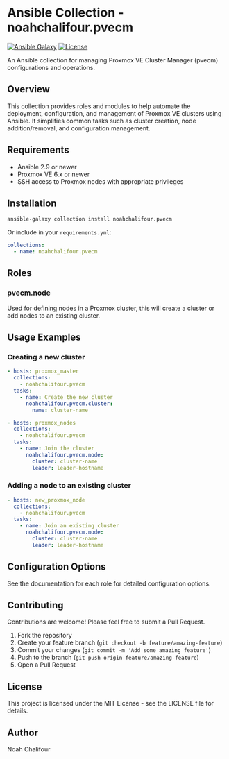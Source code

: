 # Ansible Collection - noahchalifour.pvecm

[![Ansible Galaxy](https://img.shields.io/badge/galaxy-noahchalifour.pvecm-blue.svg)](https://galaxy.ansible.com/noahchalifour/pvecm)
[![License](https://img.shields.io/badge/license-MIT-brightgreen.svg)](LICENSE)

An Ansible collection for managing Proxmox VE Cluster Manager (pvecm) configurations and operations.

## Overview

This collection provides roles and modules to help automate the deployment, configuration, and management of Proxmox VE clusters using Ansible. It simplifies common tasks such as cluster creation, node addition/removal, and configuration management.

## Requirements

- Ansible 2.9 or newer
- Proxmox VE 6.x or newer
- SSH access to Proxmox nodes with appropriate privileges

## Installation

```bash
ansible-galaxy collection install noahchalifour.pvecm
```

Or include in your `requirements.yml`:

```yaml
collections:
  - name: noahchalifour.pvecm
```

## Roles

### pvecm.node

Used for defining nodes in a Proxmox cluster, this will create a cluster or add nodes to an existing cluster.

## Usage Examples

### Creating a new cluster

```yaml
- hosts: proxmox_master
  collections:
    - noahchalifour.pvecm
  tasks:
    - name: Create the new cluster
      noahchalifour.pvecm.cluster:
        name: cluster-name

- hosts: proxmox_nodes
  collections:
    - noahchalifour.pvecm
  tasks:
    - name: Join the cluster
      noahchalifour.pvecm.node:
        cluster: cluster-name
        leader: leader-hostname
```

### Adding a node to an existing cluster

```yaml
- hosts: new_proxmox_node
  collections:
    - noahchalifour.pvecm
  tasks:
    - name: Join an existing cluster
      noahchalifour.pvecm.node:
        cluster: cluster-name
        leader: leader-hostname
```

## Configuration Options

See the documentation for each role for detailed configuration options.

## Contributing

Contributions are welcome! Please feel free to submit a Pull Request.

1. Fork the repository
2. Create your feature branch (`git checkout -b feature/amazing-feature`)
3. Commit your changes (`git commit -m 'Add some amazing feature'`)
4. Push to the branch (`git push origin feature/amazing-feature`)
5. Open a Pull Request

## License

This project is licensed under the MIT License - see the LICENSE file for details.

## Author

Noah Chalifour

